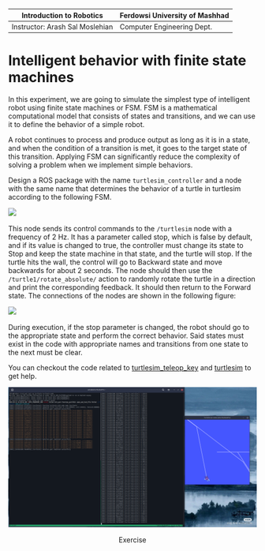 |  Introduction to Robotics |  Ferdowsi University of Mashhad |
|---|---|
|  Instructor: Arash Sal Moslehian |  Computer Engineering Dept. |

# Intelligent behavior with finite state machines

In this experiment, we are going to simulate the simplest type of intelligent robot using finite state machines or FSM. FSM is a mathematical computational model that consists of states and transitions, and we can use it to define the behavior of a simple robot.

A robot continues to process and produce output as long as it is in a state, and when the condition of a transition is met, it goes to the target state of this transition. Applying FSM can significantly reduce the complexity of solving a problem when we implement simple behaviors.

Design a ROS package with the name `turtlesim_controller` and a node with the same name that determines the behavior of a turtle in turtlesim according to the following FSM.

![](assets/lab2/fsm.png)

This node sends its control commands to the `/turtlesim` node with a frequency of 2 Hz. It has a parameter called stop, which is false by default, and if its value is changed to true, the controller must change its state to Stop and keep the state machine in that state, and the turtle will stop. If the turtle hits the wall, the control will go to Backward state and move backwards for about 2 seconds. The node should then use the `/turtle1/rotate_absolute/` action to randomly rotate the turtle in a direction and print the corresponding feedback. It should then return to the Forward state. The connections of the nodes are shown in the following figure:

![](assets/lab2/graph.png)

During execution, if the stop parameter is changed, the robot should go to the appropriate state and perform the correct behavior. Said states must exist in the code with appropriate names and transitions from one state to the next must be clear.

You can checkout the code related to [turtlesim_teleop_key](https://github.com/ros/ros_tutorials/blob/db6328879831b4abadac939bd69b43133414c0db/turtlesim/tutorials/teleop_turtle_key.cpp) and [turtlesim](https://github.com/ros/ros_tutorials/tree/humble/turtlesim)  to get help.

<p align = "center">
<img src = "exec.png">
</p>
<p align = "center">
Exercise
</p>
